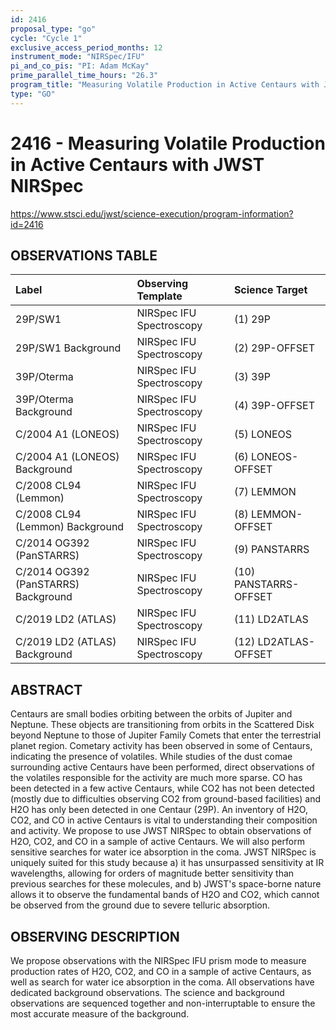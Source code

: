 ```yaml
---
id: 2416
proposal_type: "go"
cycle: "Cycle 1"
exclusive_access_period_months: 12
instrument_mode: "NIRSpec/IFU"
pi_and_co_pis: "PI: Adam McKay"
prime_parallel_time_hours: "26.3"
program_title: "Measuring Volatile Production in Active Centaurs with JWST NIRSpec"
type: "GO"
---
```

# 2416 - Measuring Volatile Production in Active Centaurs with JWST NIRSpec
https://www.stsci.edu/jwst/science-execution/program-information?id=2416
## OBSERVATIONS TABLE
| Label                  | Observing Template       | Science Target        |
| :--------------------- | :----------------------- | :-------------------- |
| 29P/SW1                | NIRSpec IFU Spectroscopy | (1) 29P               |
| 29P/SW1 Background     | NIRSpec IFU Spectroscopy | (2) 29P-OFFSET        |
| 39P/Oterma             | NIRSpec IFU Spectroscopy | (3) 39P               |
| 39P/Oterma Background  | NIRSpec IFU Spectroscopy | (4) 39P-OFFSET        |
| C/2004 A1 (LONEOS)     | NIRSpec IFU Spectroscopy | (5) LONEOS            |
| C/2004 A1 (LONEOS) Background | NIRSpec IFU Spectroscopy | (6) LONEOS-OFFSET     |
| C/2008 CL94 (Lemmon)   | NIRSpec IFU Spectroscopy | (7) LEMMON            |
| C/2008 CL94 (Lemmon) Background | NIRSpec IFU Spectroscopy | (8) LEMMON-OFFSET     |
| C/2014 OG392 (PanSTARRS) | NIRSpec IFU Spectroscopy | (9) PANSTARRS         |
| C/2014 OG392 (PanSTARRS) Background | NIRSpec IFU Spectroscopy | (10) PANSTARRS-OFFSET |
| C/2019 LD2 (ATLAS)     | NIRSpec IFU Spectroscopy | (11) LD2ATLAS         |
| C/2019 LD2 (ATLAS) Background | NIRSpec IFU Spectroscopy | (12) LD2ATLAS-OFFSET  |

## ABSTRACT

Centaurs are small bodies orbiting between the orbits of Jupiter and Neptune. These objects are transitioning from orbits in the Scattered Disk beyond Neptune to those of Jupiter Family Comets that enter the terrestrial planet region. Cometary activity has been observed in some of Centaurs, indicating the presence of volatiles. While studies of the dust comae surrounding active Centaurs have been performed, direct observations of the volatiles responsible for the activity are much more sparse. CO has been detected in a few active Centaurs, while CO2 has not been detected (mostly due to difficulties observing CO2 from ground-based facilities) and H2O has only been detected in one Centaur (29P). An inventory of H2O, CO2, and CO in active Centaurs is vital to understanding their composition and activity. We propose to use JWST NIRSpec to obtain observations of H2O, CO2, and CO in a sample of active Centaurs. We will also perform sensitive searches for water ice absorption in the coma. JWST NIRSpec is uniquely suited for this study because a) it has unsurpassed sensitivity at IR wavelengths, allowing for orders of magnitude better sensitivity than previous searches for these molecules, and b) JWST's space-borne nature allows it to observe the fundamental bands of H2O and CO2, which cannot be observed from the ground due to severe telluric absorption.

## OBSERVING DESCRIPTION

We propose observations with the NIRSpec IFU prism mode to measure production rates of H2O, CO2, and CO in a sample of active Centaurs, as well as search for water ice absorption in the coma. All observations have dedicated background observations. The science and background observations are sequenced together and non-interruptable to ensure the most accurate measure of the background.